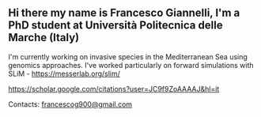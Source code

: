 ## Hi there my name is Francesco Giannelli, I'm a PhD student at Università Politecnica delle Marche (Italy)

I'm currently working on invasive species in the Mediterranean Sea using genomics approaches.
I've worked particularly on forward simulations with SLiM - https://messerlab.org/slim/

https://scholar.google.com/citations?user=JC9f9ZoAAAAJ&hl=it

Contacts: francescog900@gmail.com
<!--
**giannef/giannef** is a ✨ _special_ ✨ repository because its `README.md` (this file) appears on your GitHub profile.

Here are some ideas to get you started:

- 🔭 I’m currently working on ...
- 🌱 I’m currently learning ...
- 👯 I’m looking to collaborate on ...
- 🤔 I’m looking for help with ...
- 💬 Ask me about ...
- 📫 How to reach me: ...
- 😄 Pronouns: ...
- ⚡ Fun fact: ...
-->
